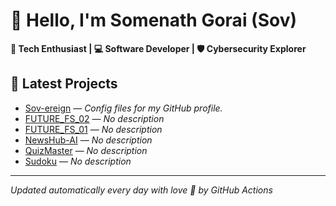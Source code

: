 # 👋 Hello, I'm Somenath Gorai (Sov)
**🚀 Tech Enthusiast | 💻 Software Developer | 🛡️ Cybersecurity Explorer**

## 📌 Latest Projects

- [Sov-ereign](https://github.com/Sov-ereign/Sov-ereign) — _Config files for my GitHub profile._
- [FUTURE_FS_02](https://github.com/Sov-ereign/FUTURE_FS_02) — _No description_
- [FUTURE_FS_01](https://github.com/Sov-ereign/FUTURE_FS_01) — _No description_
- [NewsHub-AI](https://github.com/Sov-ereign/NewsHub-AI) — _No description_
- [QuizMaster](https://github.com/Sov-ereign/QuizMaster) — _No description_
- [Sudoku](https://github.com/Sov-ereign/Sudoku) — _No description_

---
_Updated automatically every day with love 💙 by GitHub Actions_